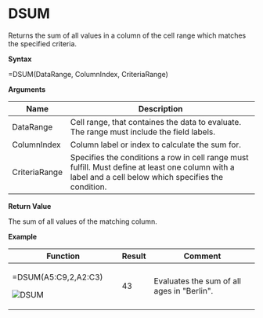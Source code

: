 # DSUM

Returns the sum of all values in a column of the cell range which
matches the specified criteria.

**Syntax**

=DSUM(DataRange, ColumnIndex, CriteriaRange)

**Arguments**

| Name          | Description                                                                                                                                             |
|---------------|---------------------------------------------------------------------------------------------------------------------------------------------------------|
| DataRange     | Cell range, that containes the data to evaluate. The range must include the field labels.                                                               |
| ColumnIndex   | Column label or index to calculate the sum for.                                                                                                         |
| CriteriaRange | Specifies the conditions a row in cell range must fulfill. Must define at least one column with a label and a cell below which specifies the condition. |

**Return Value**

The sum of all values of the matching column.

**Example**

<table>
<colgroup>
<col style="width: 45%" />
<col style="width: 10%" />
<col style="width: 45%" />
</colgroup>
<thead>
<tr class="header">
<th>Function</th>
<th>Result</th>
<th>Comment</th>
</tr>
</thead>
<tbody>
<tr class="odd">
<td><p>=DSUM(<span class="blue">A5:C9</span>,2,<span class="red">A2:C3</span>)</p>
<p><img src="/images/DSUM.PNG" alt="DSUM" /></p></td>
<td><p>43</p></td>
<td><p>Evaluates the sum of all ages in "Berlin".</p></td>
</tr>
</tbody>
</table>
